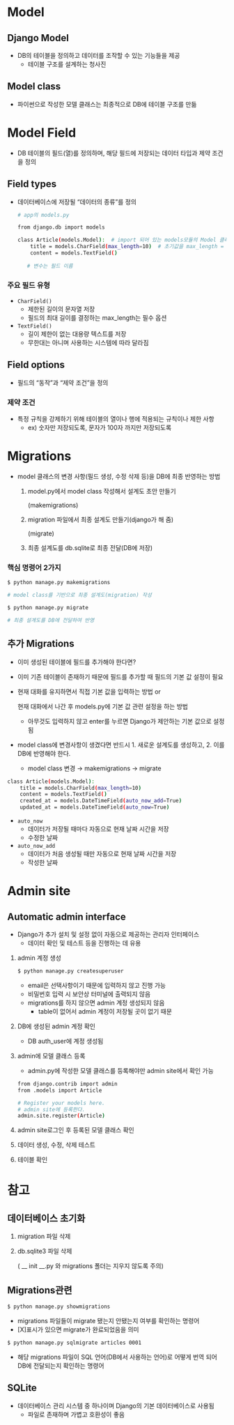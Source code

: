# Model

## Django Model

- DB의 테이블을 정의하고 데이터를 조작할 수 있는 기능들을 제공
    - 테이블 구조를 설계하는 청사진

## Model class

- 파이썬으로 작성한 모델 클래스는 최종적으로 DB에 테이블 구조를 만듦

# Model Field

- DB 테이블의 필드(열)를 정의하며, 해당 필드에 저장되는 데이터 타입과 제약 조건을 정의

## Field types

- 데이터베이스에 저장될 “데이터의 종류”를 정의
    
    ```bash
    # app의 models.py
    
    from django.db import models
    
    class Article(models.Model):  # import 되어 있는 models모듈의 Model 클래스를 상속받겠다.
        title = models.CharField(max_length=10)  # 초기값을 max_length = 10으로 설정
        content = models.TextField()
        
       # 변수는 필드 이름 
    ```
    

### 주요 필드 유형

- `CharField()`
    - 제한된 길이의 문자열 저장
    - 필드의 최대 길이를 결정하는 max_length는 필수 옵션
- `TextField()`
    - 길이 제한이 없는 대용량 텍스트를 저장
    - 무한대는 아니며 사용하는 시스템에 따라 달라짐

## Field options

- 필드의 “동작”과 “제약 조건”을 정의

### 제약 조건

- 특정 규칙을 강제하기 위해 테이블의 열이나 행에 적용되는 규칙이나 제한 사항
    - ex) 숫자만 저장되도록, 문자가 100자 까지만 저장되도록

# Migrations

- model 클래스의 변경 사항(필드 생성, 수정 삭제 등)을 DB에 최종 반영하는 방법
    1. model.py에서 model class 작성해서 설계도 초안 만들기
        
        (makemigrations)
        
    2. migration 파일에서 최종 설계도 만들기(django가 해 줌)
        
        (migrate)
        
    3. 최종 설계도를 db.sqlite로 최종 전달(DB에 저장)

### 핵심 명령어 2가지

```bash
$ python manage.py makemigrations

# model class를 기반으로 최종 설계도(migration) 작성
```

```bash
$ python manage.py migrate

# 최종 설계도를 DB에 전달하여 반영
```

## 추가 Migrations

- 이미 생성된 테이블에 필드를 추가해야 한다면?
- 이미 기존 테이블이 존재하기 때문에 필드를 추가할 때 필드의 기본 값 설정이 필요
- 현재 대화를 유지하면서 직접 기본 값을 입력하는 방법 or
    
    현재 대화에서 나간 후 models.py에 기본 값 관련 설정을 하는 방법
    
    - 아무것도 입력하지 않고 enter를 누르면 Django가 제안하는 기본 값으로 설정됨
- model class에 변경사항이 생겼다면 반드시 1. 새로운 설계도를 생성하고, 2. 이를 DB에 반영해야 한다.
    - model class 변경 → makemigrations → migrate

```bash
class Article(models.Model):
    title = models.CharField(max_length=10)
    content = models.TextField()
    created_at = models.DateTimeField(auto_now_add=True)
    updated_at = models.DateTimeField(auto_now=True)
```

- `auto_now`
    - 데이터가 저장될 때마다 자동으로 현재 날짜 시간을 저장
    - 수정한 날짜
- `auto_now_add`
    - 데이터가 처음 생성될 때만 자동으로 현재 날짜 시간을 저장
    - 작성한 날짜

# Admin site

## Automatic admin interface

- Django가 추가 설치 및 설정 없이 자동으로 제공하는 관리자 인터페이스
    - 데이터 확인 및 테스트 등을 진행하는 데 유용
1. admin 계정 생성
    
    ```bash
    $ python manage.py createsuperuser
    ```
    
    - email은 선택사항이기 때문에 입력하지 않고 진행 가능
    - 비밀번호 입력 시 보안상 터미널에 출력되지 않음
    - migrations를 하지 않으면 admin 계정 생성되지 않음
        - table이 없어서 admin 계정이 저장될 곳이 없기 때문
2. DB에 생성된 admin 계정 확인
    - DB auth_user에 계정 생성됨
3. admin에 모델 클래스 등록
    - admin.py에 작성한 모델 클래스를 등록해야만 admin site에서 확인 가능
    
    ```bash
    from django.contrib import admin
    from .models import Article
    
    # Register your models here.
    # admin site에 등록한다.
    admin.site.register(Article)
    ```
    
4. admin site로그인 후 등록된 모델 클래스 확인
5. 데이터 생성, 수정, 삭제 테스트
6. 테이블 확인

# 참고

## 데이터베이스 초기화

1. migration 파일 삭제
2. db.sqlite3 파일 삭제
    
    ( __ init __.py 와 migrations 폴더는 지우지 않도록 주의)
    

## Migrations관련

```bash
$ python manage.py showmigrations
```

- migrations 파일들이 migrate 됐는지 안됐는지 여부를 확인하는 명령어
- [X]표시가 있으면 migrate가 완료되었음을 의미

```bash
$ python manage.py sqlmigrate articles 0001
```

- 해당 migrations 파일이 SQL 언어(DB에서 사용하는 언어)로 어떻게 번역 되어 DB에 전달되는지 확인하는 명령어

## SQLite

- 데이터베이스 관리 시스템 중 하나이며 Django의 기본 데이터베이스로 사용됨
    - 파일로 존재하며 가볍고 호환성이 좋음